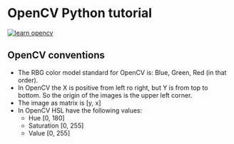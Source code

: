 # OpenCV Python tutorial

[![learn opencv](http://img.youtube.com/vi/WQeoO7MI0Bs/0.jpg)](http://www.youtube.com/watch?v=WQeoO7MI0Bs "LEARN OPENCV in 3 HOURS with Python | Including 3xProjects | Computer Vision")

## OpenCV conventions

* The RBG color model standard for OpenCV is: Blue, Green, Red (in that order).
* In OpenCV the X is positive from left ro right, but Y is from top to bottom. So the origin of the images is the upper
  left corner.
* The image as matrix is [y, x]
* In OpenCV HSL have the following values:
  * Hue [0, 180]
  * Saturation [0, 255]
  * Value [0, 255]